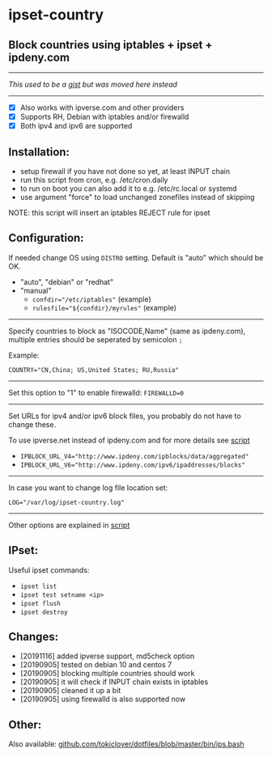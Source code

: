 # ipset-country

## Block countries using iptables + ipset + ipdeny.com

---

_This used to be a [gist](https://gist.github.com/mkorthof/3033ff64c4a5b4bd31336d422104d543) but was moved here instead_

---

- [x] Also works with ipverse.com and other providers
- [x] Supports RH, Debian with iptables and/or firewalld
- [x] Both ipv4 and ipv6 are supported

Installation:
-------------

- setup firewall if you have not done so yet, at least INPUT chain
- run this script from cron, e.g. /etc/cron.daily
- to run on boot you can also add it to e.g. /etc/rc.local or systemd
- use argument "force" to load unchanged zonefiles instead of skipping

NOTE: this script will insert an iptables REJECT rule for ipset

Configuration:
--------------

If needed change OS using `DISTRO` setting. Default is "auto" which should be OK.

- "auto", "debian" or "redhat"
- "manual"
  - `confdir="/etc/iptables"` (example)
  - `rulesfile="${confdir}/myrules"`  (example)

---

Specify countries to block as "ISOCODE,Name" (same as ipdeny.com), multiple entries should be seperated by semicolon `;`

Example:

`COUNTRY="CN,China; US,United States; RU,Russia"`

---

Set this option to "1" to enable firewalld: `FIREWALLD=0`

---

Set URLs for ipv4 and/or ipv6 block files, you probably do not have to change these.

To use ipverse.net instead of ipdeny.com and for more details see [script](ipset-country)

- `IPBLOCK_URL_V4="http://www.ipdeny.com/ipblocks/data/aggregated"`
- `IPBLOCK_URL_V6="http://www.ipdeny.com/ipv6/ipaddresses/blocks"`

---

In case you want to change log file location set:

`LOG="/var/log/ipset-country.log"`

---

Other options are explained in [script](ipset-country)

IPset:
------

Useful ipset commands:

- `ipset list`
- `ipset test setname <ip>`
- `ipset flush`
- `ipset destroy`

Changes:
--------

- [20191116] added ipverse support, md5check option
- [20190905] tested on debian 10 and centos 7
- [20190905] blocking multiple countries should work
- [20190905] it will check if INPUT chain exists in iptables
- [20190905] cleaned it up a bit
- [20190905] using firewalld is also supported now

Other:
------

Also available: [github.com/tokiclover/dotfiles/blob/master/bin/ips.bash](https://github.com/tokiclover/dotfiles/blob/master/bin/ips.bash)

